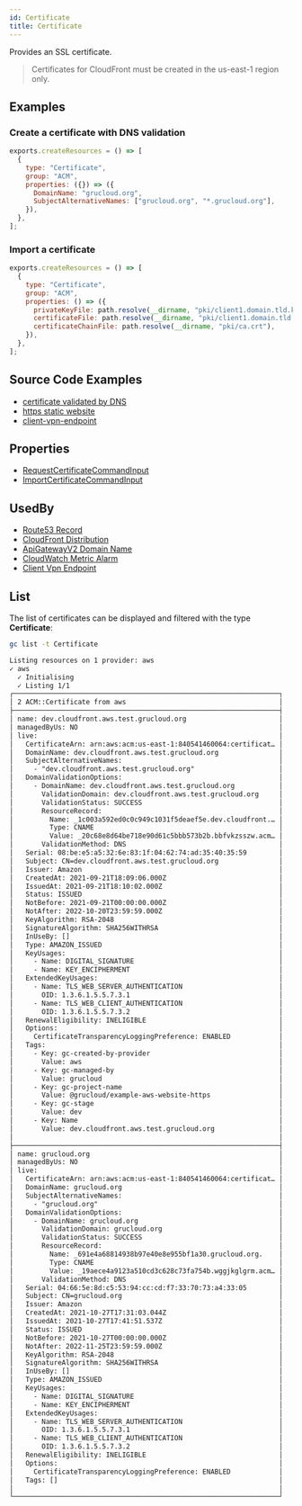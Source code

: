 ```yaml
---
id: Certificate
title: Certificate
---
```


Provides an SSL certificate.

> Certificates for CloudFront must be created in the us-east-1 region only.

## Examples

### Create a certificate with DNS validation

```js
exports.createResources = () => [
  {
    type: "Certificate",
    group: "ACM",
    properties: ({}) => ({
      DomainName: "grucloud.org",
      SubjectAlternativeNames: ["grucloud.org", "*.grucloud.org"],
    }),
  },
];
```

### Import a certificate

```js
exports.createResources = () => [
  {
    type: "Certificate",
    group: "ACM",
    properties: () => ({
      privateKeyFile: path.resolve(__dirname, "pki/client1.domain.tld.key"),
      certificateFile: path.resolve(__dirname, "pki/client1.domain.tld.crt"),
      certificateChainFile: path.resolve(__dirname, "pki/ca.crt"),
    }),
  },
];
```

## Source Code Examples

- [certificate validated by DNS](https://github.com/grucloud/grucloud/blob/main/examples/aws/ACM/certificate/resources.js)
- [https static website](https://github.com/grucloud/grucloud/blob/main/examples/aws/website-https/resources.js)
- [client-vpn-endpoint](https://github.com/grucloud/grucloud/blob/main/examples/aws/EC2/client-vpn-endpoint)

## Properties

- [RequestCertificateCommandInput](https://docs.aws.amazon.com/AWSJavaScriptSDK/v3/latest/clients/client-acm/interfaces/requestcertificatecommandinput.html)
- [ImportCertificateCommandInput](https://docs.aws.amazon.com/AWSJavaScriptSDK/v3/latest/clients/client-acm/interfaces/importcertificatecommandinput.html)

## UsedBy

- [Route53 Record](../Route53/Record.md)
- [CloudFront Distribution](../CloudFront/Distribution.md)
- [ApiGatewayV2 Domain Name](../ApiGatewayV2/DomainName.md)
- [CloudWatch Metric Alarm](../CloudWatch/MetricAlarm.md)
- [Client Vpn Endpoint](../EC2/ClientVpnEndpoint.md)

## List

The list of certificates can be displayed and filtered with the type **Certificate**:

```sh
gc list -t Certificate
```

```txt
Listing resources on 1 provider: aws
✓ aws
  ✓ Initialising
  ✓ Listing 1/1
┌──────────────────────────────────────────────────────────────────┐
│ 2 ACM::Certificate from aws                                      │
├──────────────────────────────────────────────────────────────────┤
│ name: dev.cloudfront.aws.test.grucloud.org                       │
│ managedByUs: NO                                                  │
│ live:                                                            │
│   CertificateArn: arn:aws:acm:us-east-1:840541460064:certificat… │
│   DomainName: dev.cloudfront.aws.test.grucloud.org               │
│   SubjectAlternativeNames:                                       │
│     - "dev.cloudfront.aws.test.grucloud.org"                     │
│   DomainValidationOptions:                                       │
│     - DomainName: dev.cloudfront.aws.test.grucloud.org           │
│       ValidationDomain: dev.cloudfront.aws.test.grucloud.org     │
│       ValidationStatus: SUCCESS                                  │
│       ResourceRecord:                                            │
│         Name: _1c003a592ed0c0c949c1031f5deaef5e.dev.cloudfront.… │
│         Type: CNAME                                              │
│         Value: _20c68e8d64be718e90d61c5bbb573b2b.bbfvkzsszw.acm… │
│       ValidationMethod: DNS                                      │
│   Serial: 08:be:e5:a5:32:6e:83:1f:04:62:74:ad:35:40:35:59        │
│   Subject: CN=dev.cloudfront.aws.test.grucloud.org               │
│   Issuer: Amazon                                                 │
│   CreatedAt: 2021-09-21T18:09:06.000Z                            │
│   IssuedAt: 2021-09-21T18:10:02.000Z                             │
│   Status: ISSUED                                                 │
│   NotBefore: 2021-09-21T00:00:00.000Z                            │
│   NotAfter: 2022-10-20T23:59:59.000Z                             │
│   KeyAlgorithm: RSA-2048                                         │
│   SignatureAlgorithm: SHA256WITHRSA                              │
│   InUseBy: []                                                    │
│   Type: AMAZON_ISSUED                                            │
│   KeyUsages:                                                     │
│     - Name: DIGITAL_SIGNATURE                                    │
│     - Name: KEY_ENCIPHERMENT                                     │
│   ExtendedKeyUsages:                                             │
│     - Name: TLS_WEB_SERVER_AUTHENTICATION                        │
│       OID: 1.3.6.1.5.5.7.3.1                                     │
│     - Name: TLS_WEB_CLIENT_AUTHENTICATION                        │
│       OID: 1.3.6.1.5.5.7.3.2                                     │
│   RenewalEligibility: INELIGIBLE                                 │
│   Options:                                                       │
│     CertificateTransparencyLoggingPreference: ENABLED            │
│   Tags:                                                          │
│     - Key: gc-created-by-provider                                │
│       Value: aws                                                 │
│     - Key: gc-managed-by                                         │
│       Value: grucloud                                            │
│     - Key: gc-project-name                                       │
│       Value: @grucloud/example-aws-website-https                 │
│     - Key: gc-stage                                              │
│       Value: dev                                                 │
│     - Key: Name                                                  │
│       Value: dev.cloudfront.aws.test.grucloud.org                │
│                                                                  │
├──────────────────────────────────────────────────────────────────┤
│ name: grucloud.org                                               │
│ managedByUs: NO                                                  │
│ live:                                                            │
│   CertificateArn: arn:aws:acm:us-east-1:840541460064:certificat… │
│   DomainName: grucloud.org                                       │
│   SubjectAlternativeNames:                                       │
│     - "grucloud.org"                                             │
│   DomainValidationOptions:                                       │
│     - DomainName: grucloud.org                                   │
│       ValidationDomain: grucloud.org                             │
│       ValidationStatus: SUCCESS                                  │
│       ResourceRecord:                                            │
│         Name: _691e4a68814938b97e40e8e955bf1a30.grucloud.org.    │
│         Type: CNAME                                              │
│         Value: _19aece4a9123a510cd3c628c73fa754b.wggjkglgrm.acm… │
│       ValidationMethod: DNS                                      │
│   Serial: 04:66:5e:8d:c5:53:94:cc:cd:f7:33:70:73:a4:33:05        │
│   Subject: CN=grucloud.org                                       │
│   Issuer: Amazon                                                 │
│   CreatedAt: 2021-10-27T17:31:03.044Z                            │
│   IssuedAt: 2021-10-27T17:41:51.537Z                             │
│   Status: ISSUED                                                 │
│   NotBefore: 2021-10-27T00:00:00.000Z                            │
│   NotAfter: 2022-11-25T23:59:59.000Z                             │
│   KeyAlgorithm: RSA-2048                                         │
│   SignatureAlgorithm: SHA256WITHRSA                              │
│   InUseBy: []                                                    │
│   Type: AMAZON_ISSUED                                            │
│   KeyUsages:                                                     │
│     - Name: DIGITAL_SIGNATURE                                    │
│     - Name: KEY_ENCIPHERMENT                                     │
│   ExtendedKeyUsages:                                             │
│     - Name: TLS_WEB_SERVER_AUTHENTICATION                        │
│       OID: 1.3.6.1.5.5.7.3.1                                     │
│     - Name: TLS_WEB_CLIENT_AUTHENTICATION                        │
│       OID: 1.3.6.1.5.5.7.3.2                                     │
│   RenewalEligibility: INELIGIBLE                                 │
│   Options:                                                       │
│     CertificateTransparencyLoggingPreference: ENABLED            │
│   Tags: []                                                       │
│                                                                  │
└──────────────────────────────────────────────────────────────────┘


```
